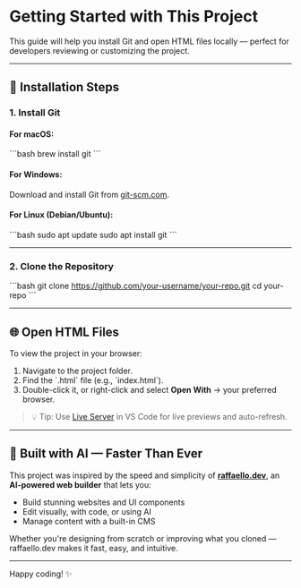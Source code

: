 # Getting Started with This Project

This guide will help you install Git and open HTML files locally — perfect for developers reviewing or customizing the project.

---

## 🚀 Installation Steps

### 1. Install Git

#### For macOS:
\`\`\`bash
brew install git
\`\`\`

#### For Windows:
Download and install Git from [git-scm.com](https://git-scm.com/download/win).

#### For Linux (Debian/Ubuntu):
\`\`\`bash
sudo apt update
sudo apt install git
\`\`\`

---

### 2. Clone the Repository

\`\`\`bash
git clone https://github.com/your-username/your-repo.git
cd your-repo
\`\`\`

---

## 🌐 Open HTML Files

To view the project in your browser:

1. Navigate to the project folder.
2. Find the \`.html\` file (e.g., \`index.html\`).
3. Double-click it, or right-click and select **Open With** → your preferred browser.

> 💡 Tip: Use [Live Server](https://marketplace.visualstudio.com/items?itemName=ritwickdey.LiveServer) in VS Code for live previews and auto-refresh.

---

## 🤖 Built with AI — Faster Than Ever

This project was inspired by the speed and simplicity of [**raffaello.dev**](https://raffaello.dev), an **AI-powered web builder** that lets you:

- Build stunning websites and UI components
- Edit visually, with code, or using AI
- Manage content with a built-in CMS

Whether you're designing from scratch or improving what you cloned — raffaello.dev makes it fast, easy, and intuitive.

---

Happy coding! ✨
